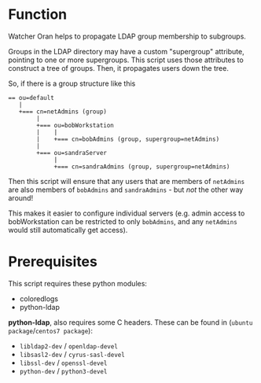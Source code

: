 # Function
Watcher Oran helps to propagate LDAP group membership to subgroups.

Groups in the LDAP directory may have a custom "supergroup" attribute, pointing
to one or more supergroups. This script uses those attributes to construct a
tree of groups. Then, it propagates users down the tree.

So, if there is a group structure like this

    == ou=default
       |
       +=== cn=netAdmins (group)
            |
            +=== ou=bobWorkstation
            |    |
            |    +=== cn=bobAdmins (group, supergroup=netAdmins)
            |
            +=== ou=sandraServer
                 |
                 +=== cn=sandraAdmins (group, supergroup=netAdmins)

Then this script will ensure that any users that are members of `netAdmins` are
also members of `bobAdmins` and `sandraAdmins` - but *not* the other way around!

This makes it easier to configure individual servers (e.g. admin access to
bobWorkstation can be restricted to only `bobAdmins`, and any `netAdmins` would
still automatically get access).

# Prerequisites
This script requires these python modules:

* coloredlogs
* python-ldap

**python-ldap**, also requires some C headers. These can be found in (`ubuntu package`/`centos7 package`):

* `libldap2-dev` / `openldap-devel`
* `libsasl2-dev` / `cyrus-sasl-devel`
* `libssl-dev` / `openssl-devel`
* `python-dev` / `python3-devel`
